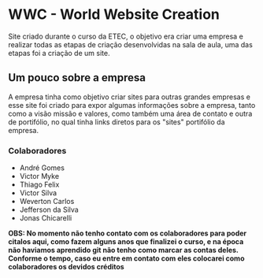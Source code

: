 # WWC - World Website Creation
 <p>Site criado durante o curso da ETEC, o objetivo era criar uma empresa e realizar todas as etapas de criação desenvolvidas na sala de aula, uma das etapas foi a criação de um site. </p>
 <h2> Um pouco sobre a empresa </h2>
 <p> A empresa tinha como objetivo criar sites para outras grandes empresas e esse site foi criado para expor algumas informações sobre a empresa, tanto como a visão missão e valores, como também uma área de contato e outra de portifólio, no qual tinha links diretos para os "sites" portifólio da empresa.</p>
 <h3>Colaboradores</h3>
 <ul>
 <li>André Gomes</li> 
 <li>Victor Myke</li>
 <li>Thiago Felix</li> 
 <li>Victor Silva</li>
 <li>Weverton Carlos</li>
 <li>Jefferson da Silva</li>
 <li>Jonas Chicarelli</li>
 </ul>
 <p> <b>OBS: No momento não tenho contato com os colaboradores para poder citalos aqui, como fazem alguns anos que finalizei o curso, e na época não haviamos aprendido git não tenho como marcar as contas deles. Conforme o tempo, caso eu entre em contato com eles colocarei como colaboradores os devidos créditos</p>

